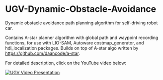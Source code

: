# UGV-Dynamic-Obstacle-Avoidance
Dynamic obstacle avoidance path planning algorithm for self-driving robot car.

Contains A-star planner algorithm with global path and waypoint recording functions, for use with LIO-SAM, Autoware costmap_generator, and hdl_localization packages. Builds on top of A-star algo written by https://github.com/daancode/a-star.

For detailed description, click on the YouTube video below:


[![UGV Video Presentation](https://img.youtube.com/vi/DBYsJZXEsvk/maxresdefault.jpg)](https://www.youtube.com/watch?v=DBYsJZXEsvk&ab_channel=CinaArjmand)
